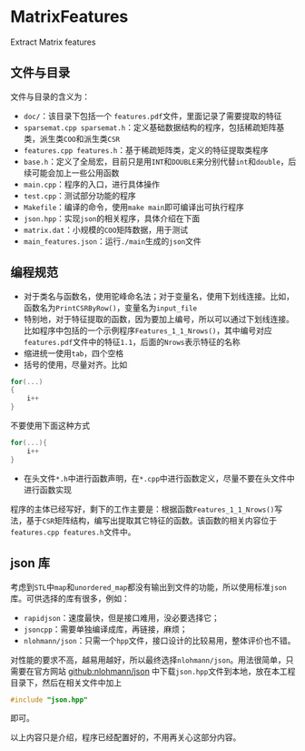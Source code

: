 # MatrixFeatures
Extract Matrix features

## 文件与目录
文件与目录的含义为：
- `doc/`：该目录下包括一个 `features.pdf`文件，里面记录了需要提取的特征
- `sparsemat.cpp sparsemat.h`：定义基础数据结构的程序，包括稀疏矩阵基类，派生类`COO`和派生类`CSR`
- `features.cpp features.h`：基于稀疏矩阵类，定义的特征提取类程序
- `base.h`：定义了全局宏，目前只是用`INT`和`DOUBLE`来分别代替`int`和`double`，后续可能会加上一些公用函数
- `main.cpp`：程序的入口，进行具体操作
- `test.cpp`：测试部分功能的程序
- `Makefile`：编译的命令，使用`make main`即可编译出可执行程序
- `json.hpp`：实现`json`的相关程序，具体介绍在下面
- `matrix.dat`：小规模的`COO`矩阵数据，用于测试
- `main_features.json`：运行`./main`生成的`json`文件

## 编程规范
- 对于类名与函数名，使用驼峰命名法；对于变量名，使用下划线连接。比如，函数名为`PrintCSRByRow()`，变量名为`input_file`
- 特别地，对于特征提取的函数，因为要加上编号，所以可以通过下划线连接。比如程序中包括的一个示例程序`Features_1_1_Nrows()`，其中编号对应`features.pdf`文件中的特征`1.1`，后面的`Nrows`表示特征的名称
- 缩进统一使用`tab`，四个空格
- 括号的使用，尽量对齐。比如
```cpp
for(...)
{
	i++
}
```
不要使用下面这种方式
```cpp
for(...){
	i++
}
```
- 在头文件`*.h`中进行函数声明，在`*.cpp`中进行函数定义，尽量不要在头文件中进行函数实现

程序的主体已经写好，剩下的工作主要是：根据函数`Features_1_1_Nrows()`写法，基于`CSR`矩阵结构，编写出提取其它特征的函数。该函数的相关内容位于`features.cpp features.h`文件中。

## json 库
考虑到`STL`中`map`和`unordered_map`都没有输出到文件的功能，所以使用标准`json`库。可供选择的库有很多，例如：
- `rapidjson`：速度最快，但是接口难用，没必要选择它；
- `jsoncpp`：需要单独编译成库，再链接，麻烦；
- `nlohmann/json`：只需一个`hpp`文件，接口设计的比较易用，整体评价也不错。

对性能的要求不高，越易用越好，所以最终选择`nlohmann/json`。用法很简单，只需要在官方网站 [github:nlohmann/json](https://github.com/nlohmann/json) 中下载`json.hpp`文件到本地，放在本工程目录下，然后在相关文件中加上
```cpp
#include "json.hpp"
```
即可。

以上内容只是介绍，程序已经配置好的，不用再关心这部分内容。
